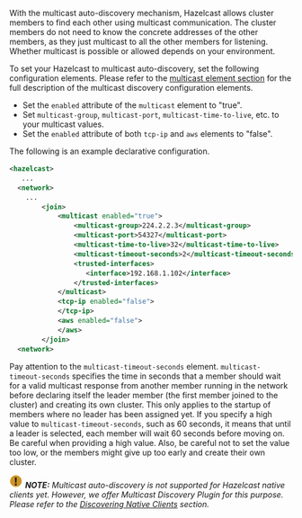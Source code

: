 
With the multicast auto-discovery mechanism, Hazelcast allows cluster members to find each other using multicast communication. The cluster members do not need to know the concrete addresses of the other members, as they just multicast to all the other members for listening. Whether multicast is possible or allowed depends on your environment.

To set your Hazelcast to multicast auto-discovery, set the following configuration elements. Please refer to the [multicast element section](10_Other_Network_Configurations.md) for the full description of the multicast discovery configuration elements.

- Set the `enabled` attribute of the `multicast` element to "true".
- Set `multicast-group`, `multicast-port`, `multicast-time-to-live`, etc. to your multicast values.
- Set the `enabled` attribute of both `tcp-ip` and `aws` elements to "false".

The following is an example declarative configuration.

```xml
<hazelcast>
   ...
  <network>
    ...
        <join>
            <multicast enabled="true">
                <multicast-group>224.2.2.3</multicast-group>
                <multicast-port>54327</multicast-port>
                <multicast-time-to-live>32</multicast-time-to-live>
                <multicast-timeout-seconds>2</multicast-timeout-seconds>
                <trusted-interfaces>
                   <interface>192.168.1.102</interface>
                </trusted-interfaces>   
            </multicast>
            <tcp-ip enabled="false">
            </tcp-ip>
            <aws enabled="false">
            </aws>
        </join>
  <network>     
```

Pay attention to the `multicast-timeout-seconds` element. `multicast-timeout-seconds` specifies the time in seconds that a member should wait for a valid multicast response from another member running in the network before declaring itself the leader member (the first member joined to the cluster) and creating its own cluster. This only applies to the startup of members where no leader has been assigned yet. If you specify a high value to `multicast-timeout-seconds`, such as 60 seconds, it means that until a leader is selected, each member will wait 60 seconds before moving on. Be careful when providing a high value. Also, be careful not to set the value too low, or the members might give up too early and create their own cluster.

![image](../images/NoteSmall.jpg) ***NOTE:*** *Multicast auto-discovery is not supported for Hazelcast native clients yet. However, we offer Multicast Discovery Plugin for this purpose. Please refer to the [Discovering Native Clients](05_Discovering_Native_Clients.md) section.*

